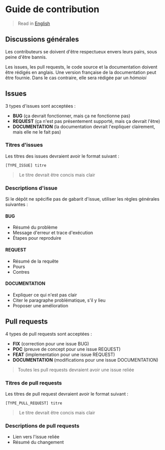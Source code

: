 # Guide de contribution

> Read in [English](/docs/en/contribution-guidelines.md)

## Discussions générales

Les contributeurs se doivent d'être respectueux envers leurs pairs, sous peine d'être bannis.

Les issues, les pull requests, le code source et la documentation doivent être rédigés en
anglais. Une version française de la documentation peut être fournie. Dans le cas contraire,
elle sera rédigée par un _hómoioi_

## Issues

3 types d'issues sont acceptées :

- **BUG** (ça devrait fonctionner, mais ça ne fonctionne pas)
- **REQUEST** (ça n'est pas présentement supporté, mais ça devrait l'être)
- **DOCUMENTATION** (la documentation devrait l'expliquer clairement, mais elle ne le fait pas)

### Titres d'issues

Les titres des issues devraient avoir le format suivant :

`[TYPE_ISSUE] titre`

> Le titre devrait être concis mais clair

### Descriptions d'issue

Si le dépôt ne spécifie pas de gabarit d'issue, utiliser les règles générales suivantes :

#### BUG

- Résumé du problème
- Message d'erreur et trace d'exécution
- Étapes pour reproduire

#### REQUEST

- Résumé de la requête
- Pours
- Contres

#### DOCUMENTATION

- Expliquer ce qui n'est pas clair
- Citer le paragraphe problématique, s'il y lieu
- Proposer une amélioration

## Pull requests

4 types de pull requests sont acceptées :

- **FIX** (correction pour une issue BUG)
- **POC** (preuve de concept pour une issue REQUEST)
- **FEAT** (implementation pour une issue REQUEST)
- **DOCUMENTATION** (modifications pour une issue DOCUMENTATION)

> Toutes les pull requests devraient avoir une issue reliée

### Titres de pull requests

Les titres de pull request devraient avoir le format suivant :

`[TYPE_PULL_REQUEST] titre`

> Le titre devrait être concis mais clair

### Descriptions de pull requests

- Lien vers l'issue reliée
- Résumé du changement
